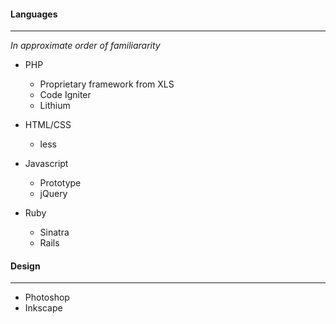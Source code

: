 
#### Languages
--------------

_In approximate order of familiararity_

- PHP
    - Proprietary framework from XLS
    - Code Igniter
    - Lithium

- HTML/CSS
    - less

- Javascript
    - Prototype
    - jQuery

- Ruby
    - Sinatra
    - Rails

#### Design
-----------

- Photoshop
- Inkscape
